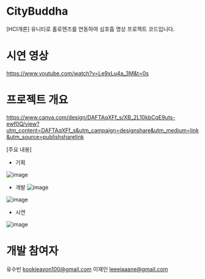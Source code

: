 # CityBuddha
[HCI개론] 유니티로 홀로렌즈를 연동하여 심호흡 명상 프로젝트 코드입니다.

# 시연 영상 

https://www.youtube.com/watch?v=Le9xLu4a_3M&t=0s


# 프로젝트 개요
https://www.canva.com/design/DAFTAqXFf_s/XB_2L10kbCqE9uts-ewf0Q/view?utm_content=DAFTAqXFf_s&utm_campaign=designshare&utm_medium=link&utm_source=publishsharelink

[주요 내용]

- 기획

![image](https://user-images.githubusercontent.com/113181934/208285416-827258d6-9af9-4501-a86d-b244bf94635d.png)

- 개발
![image](https://user-images.githubusercontent.com/113181934/208285488-5c5136f0-6b2a-4154-8581-c2e65f6b6fa6.png)

![image](https://user-images.githubusercontent.com/113181934/208285527-87505a31-1145-4b70-922f-193ae3f625f8.png)

- 시연

![image](https://user-images.githubusercontent.com/113181934/208285448-2905a591-109b-4b0b-9176-b416b9600c8d.png)

# 개발 참여자
유수빈 kookjeayon100@gmail.com
이재인 leeejaaane@gmail.com

